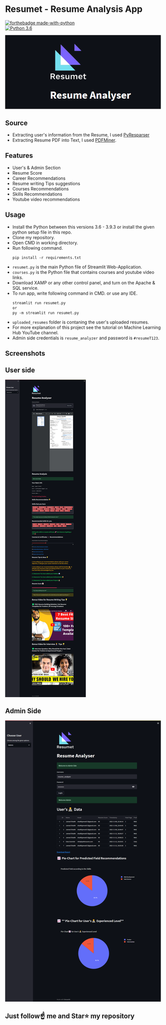 # Resumet - Resume Analysis App

[![forthebadge made-with-python](http://ForTheBadge.com/images/badges/made-with-python.svg)](https://www.python.org/)                 
[![Python 3.6](https://img.shields.io/badge/python-3.9-blue.svg)](https://www.python.org/downloads/release/python-390/)   

<img src="https://github.com/JameelShaikh32/Resumet/blob/main/banner.png">

## Source
- Extracting user's information from the Resume, I used [PyResparser](https://omkarpathak.in/pyresparser/)
- Extracting Resume PDF into Text, I used [PDFMiner](https://pypi.org/project/pdfminer/).

## Features
- User's & Admin Section
- Resume Score
- Career Recommendations
- Resume writing Tips suggestions
- Courses Recommendations
- Skills Recommendations
- Youtube video recommendations

## Usage
- Install the Python between this versions 3.6 - 3.9.3 or install the given python setup file in this repo.
- Clone my repository.
- Open CMD in working directory.
- Run following command.
  ```
  pip install -r requirements.txt
  ```
- `resumet.py` is the main Python file of Streamlit Web-Application. 
- `courses.py` is the Python file that contains courses and youtube video links.
- Download XAMP or any other control panel, and turn on the Apache & SQL service.
- To run app, write following command in CMD. or use any IDE.
  ```
  streamlit run resumet.py
  or
  py -m streamlit run resumet.py
  ```
- `uploaded_resumes` folder is contaning the user's uploaded resumes.
- For more explanation of this project see the tutorial on Machine Learning Hub YouTube channel.
- Admin side credentials is `resume_analyzer` and password is `#resumeT123`. 

## Screenshots

## User side
<img src="https://github.com/JameelShaikh32/Resumet/blob/main/normal_user-page.png">

## Admin Side
<img src="https://github.com/JameelShaikh32/Resumet/blob/main/admin-page.png">


## Just follow☝️ me and Star⭐ my repository 
